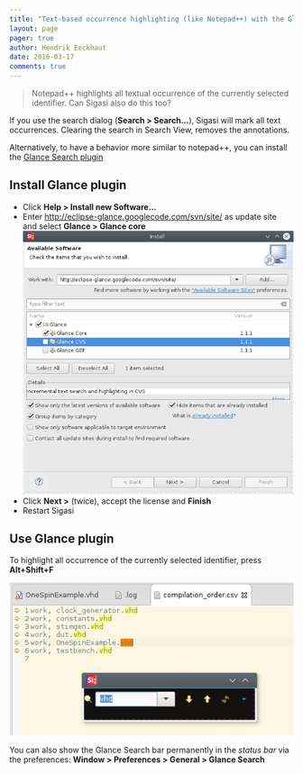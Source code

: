 ```yaml
---
title: "Text-based occurrence highlighting (like Notepad++) with the Glance plugin"
layout: page 
pager: true
author: Hendrik Eeckhaut
date: 2016-03-17
comments: true
---
```


> Notepad++ highlights all textual occurrence of the currently selected identifier. Can Sigasi also do this too?

If you use the search dialog (**Search > Search...**), Sigasi will mark all text occurrences. Clearing the search in Search View, removes the annotations.

Alternatively, to have a behavior more similar to notepad++, you can install the [Glance Search plugin](http://ystrot.github.io/glance/)

## Install Glance plugin

* Click **Help > Install new Software...**
* Enter <http://eclipse-glance.googlecode.com/svn/site/> as update site  
  and select **Glance > Glance core** 
  ![](images/glance_install.png)
* Click **Next >** (twice), accept the license and **Finish**
* Restart Sigasi

## Use Glance plugin

To highlight all occurrence of the currently selected identifier, press **Alt+Shift+F**

![](images/glance_usage.png)

You can also show the Glance Search bar permanently in the _status bar_ via the preferences: **Window > Preferences > General > Glance Search**

